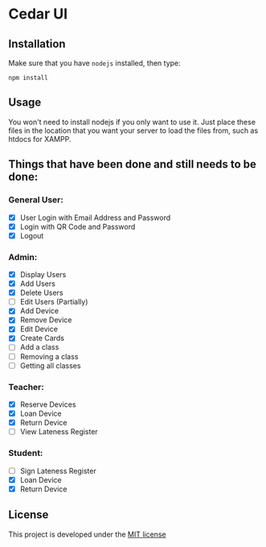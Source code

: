# Cedar UI

## Installation
Make sure that you have `nodejs` installed, then type:

    npm install

## Usage
You won't need to install nodejs if you only want to use it. Just place these files in the location that you want your server to load the files from, such as htdocs for XAMPP.

## Things that have been done and still needs to be done:
### General User:
- [x] User Login with Email Address and Password
- [x] Login with QR Code and Password
- [x] Logout

### Admin:
- [x] Display Users
- [x] Add Users
- [x] Delete Users
- [ ] Edit Users (Partially)
- [x] Add Device
- [x] Remove Device
- [x] Edit Device
- [x] Create Cards
- [ ] Add a class
- [ ] Removing a class
- [ ] Getting all classes

### Teacher:
- [x] Reserve Devices
- [x] Loan Device
- [x] Return Device
- [ ] View Lateness Register

### Student:
- [ ] Sign Lateness Register
- [x] Loan Device
- [x] Return Device

## License
This project is developed under the [MIT license](LICENSE)
